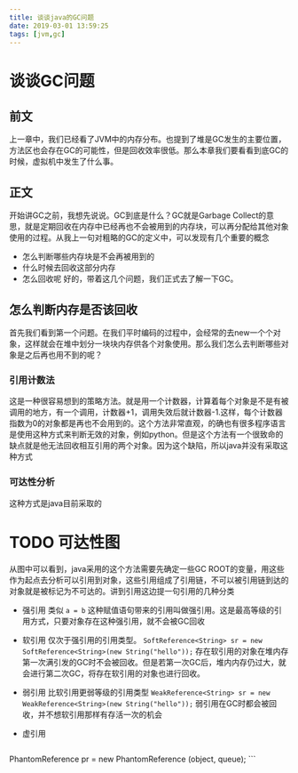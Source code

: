 ```yaml
---
title: 谈谈java的GC问题
date: 2019-03-01 13:59:25
tags: [jvm,gc]
---
```

# 谈谈GC问题
## 前文
上一章中，我们已经看了JVM中的内存分布。也提到了堆是GC发生的主要位置，方法区也会存在GC的可能性，但是回收效率很低。那么本章我们要看看到底GC的时候，虚拟机中发生了什么事。
## 正文
 开始讲GC之前，我想先说说。GC到底是什么？GC就是Garbage Collect的意思，就是定期回收在内存中已经再也不会被用到的内存块，可以再分配给其他对象使用的过程。从我上一句对粗略的GC的定义中，可以发现有几个重要的概念
- 怎么判断哪些内存块是不会再被用到的
- 什么时候去回收这部分内存
- 怎么回收呢
 好的，带着这几个问题，我们正式去了解一下GC。

## 怎么判断内存是否该回收
 首先我们看到第一个问题。在我们平时编码的过程中，会经常的去new一个个对象，这样就会在堆中划分一块块内存供各个对象使用。那么我们怎么去判断哪些对象是之后再也用不到的呢？

### 引用计数法
 这是一种很容易想到的策略方法。就是用一个计数器，计算着每个对象是不是有被调用的地方，有一个调用，计数器+1，调用失效后就计数器-1.这样，每个计数器指数为0的对象都是再也不会用到的。这个方法非常直观，的确也有很多程序语言是使用这种方式来判断无效的对象，例如python。但是这个方法有一个很致命的缺点就是他无法回收相互引用的两个对象。因为这个缺陷，所以java并没有采取这种方式
### 可达性分析
 这种方式是java目前采取的
# TODO 可达性图
 从图中可以看到，java采用的这个方法需要先确定一些GC ROOT的变量，用这些作为起点去分析可以引用到对象，这些引用组成了引用链，不可以被引用链到达的对象就是被标记为不可达的。讲到引用这边提一句引用的几种分类
- 强引用 
	类似
	```a = b```
	这种赋值语句带来的引用叫做强引用。这是最高等级的引用方式，只要对象存在这种强引用，就不会被GC回收
	
- 软引用
	仅次于强引用的引用类型。 
	```SoftReference<String> sr = new SoftReference<String>(new String("hello"));```
	存在软引用的对象在堆内存第一次满引发的GC时不会被回收。但是若第一次GC后，堆内内存仍过大，就会进行第二次GC，将存在软引用的对象也进行回收。

- 弱引用
	比软引用更弱等级的引用类型
	```WeakReference<String> sr = new WeakReference<String>(new String("hello"));```
	弱引用在GC时都会被回收，并不想软引用那样有存活一次的机会
	
- 虚引用
    ```ReferenceQueue queue = new ReferenceQueue ();
PhantomReference pr = new PhantomReference (object, queue); ```
